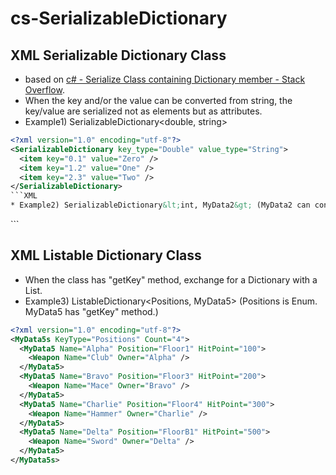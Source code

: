 # cs-SerializableDictionary

## XML Serializable Dictionary Class

* based on [c# - Serialize Class containing Dictionary member - Stack Overflow](http://stackoverflow.com/questions/495647/).
* When the key and/or the value can be converted from string, the key/value are serialized not as elements but as attributes.
* Example1) SerializableDictionary&lt;double, string&gt;
```XML
<?xml version="1.0" encoding="utf-8"?>
<SerializableDictionary key_type="Double" value_type="String">
  <item key="0.1" value="Zero" />
  <item key="1.2" value="One" />
  <item key="2.3" value="Two" />
</SerializableDictionary>
```XML
* Example2) SerializableDictionary&lt;int, MyData2&gt; (MyData2 can convert from/to string.)
```
<?xml version="1.0" encoding="utf-8"?>
<SerializableDictionary key_type="Int32" value_type="MyData2">
  <item key="0" value="{ID:'0', Name:'Zero', RegisteredDate:'2014/10/20 01:59:26', Height:'170', }" />
  <item key="1" value="{ID:'1', Name:'One', RegisteredDate:'2014/10/20 01:59:26', Height:'160', }" />
  <item key="2" value="{ID:'2', Name:'Two', RegisteredDate:'2014/10/20 01:59:26', Height:'165', }" />
</SerializableDictionary>
```

## XML Listable Dictionary Class

* When the class has "getKey" method, exchange for a Dictionary with a List.
* Example3) ListableDictionary&lt;Positions, MyData5&gt; (Positions is Enum. MyData5 has "getKey" method.)
```XML
<?xml version="1.0" encoding="utf-8"?>
<MyData5s KeyType="Positions" Count="4">
  <MyData5 Name="Alpha" Position="Floor1" HitPoint="100">
    <Weapon Name="Club" Owner="Alpha" />
  </MyData5>
  <MyData5 Name="Bravo" Position="Floor3" HitPoint="200">
    <Weapon Name="Mace" Owner="Bravo" />
  </MyData5>
  <MyData5 Name="Charlie" Position="Floor4" HitPoint="300">
    <Weapon Name="Hammer" Owner="Charlie" />
  </MyData5>
  <MyData5 Name="Delta" Position="FloorB1" HitPoint="500">
    <Weapon Name="Sword" Owner="Delta" />
  </MyData5>
</MyData5s>
```
